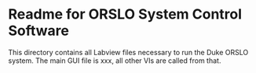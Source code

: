 # Readme for ORSLO System Control Software

This directory contains all Labview files necessary to run the Duke ORSLO system. The main GUI file is xxx, all other VIs are called from that.

